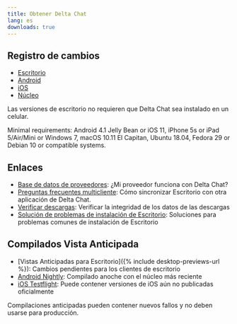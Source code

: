 ```yaml
---
title: Obtener Delta Chat
lang: es
downloads: true
---
```


## Registro de cambios

* [Escritorio](https://github.com/deltachat/deltachat-desktop/blob/master/CHANGELOG.md)
* [Android](https://github.com/deltachat/deltachat-android/blob/master/CHANGELOG.md)
* [iOS](https://github.com/deltachat/deltachat-ios/blob/master/CHANGELOG.md)
* [Núcleo](https://github.com/deltachat/deltachat-core-rust/blob/master/CHANGELOG.md)

Las versiones de escritorio no requieren que Delta Chat sea instalado en un celular.

Minimal requirements:
Android 4.1 Jelly Bean
or iOS 11, iPhone 5s or iPad 5/Air/Mini
or Windows 7, macOS 10.11 El Capitan, Ubuntu 18.04, Fedora 29 or Debian 10
or compatible systems.

## Enlaces

* [Base de datos de proveedores](https://providers.delta.chat/): ¿Mi proveedor funciona con Delta Chat?
* [Preguntas frecuentes multicliente](help#multiclient): Cómo sincronizar Escritorio con otra aplicación de Delta Chat.
* [Verificar descargas](verify-downloads): Verificar la integridad de los datos de las descargas
* [Solución de problemas de instalación de Escritorio](https://github.com/deltachat/deltachat-desktop/blob/master/docs/TROUBLESHOOTING.md): Soluciones para problemas comunes de instalación de Escritorio

## Compilados Vista Anticipada

* [Vistas Anticipadas para Escritorio]({% include desktop-previews-url %}): Cambios pendientes para los clientes de escritorio
* [Android Nightly](https://download.delta.chat/android/nightly/): Compilado anoche con el núcleo más reciente
* [iOS Testflight](https://testflight.apple.com/join/uEMc1NxS): Puede contener versiones de iOS aún no publicadas oficialmente

Compilaciones anticipadas pueden contener nuevos fallos y no deben usarse para producción.

